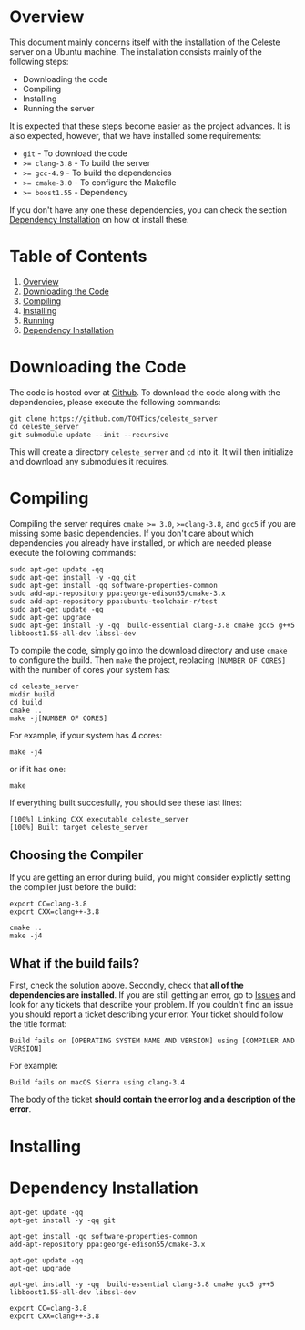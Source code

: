 # Overview

This document mainly concerns itself with the installation of the Celeste server on a Ubuntu machine. The installation consists mainly of the following steps:

- Downloading the code
- Compiling
- Installing
- Running the server

It is expected that these steps become easier as the project advances. It is also expected, however, that we have installed some requirements:

- `git` - To download the code
- `>= clang-3.8` - To build the server
- `>= gcc-4.9` - To build the dependencies
- `>= cmake-3.0` - To configure the Makefile
- `>= boost1.55` - Dependency

If you don't have any one these dependencies, you can check the section [Dependency Installation](#dependency-installation) on how ot install these.

# Table of Contents


1. [Overview](#overview)
2. [Downloading the Code](#downloading-the-code)
3. [Compiling](#compiling)
4. [Installing](#installing)
5. [Running](#running)
6. [Dependency Installation](#dependency-installation)


# Downloading the Code

The code is hosted over at [Github](https://github.com/TOHTics/celeste_server). To download the code along with the dependencies, please execute the following commands:

```
git clone https://github.com/TOHTics/celeste_server
cd celeste_server
git submodule update --init --recursive
```

This will create a directory `celeste_server` and `cd` into it. It will then initialize and download any submodules it requires.

# Compiling

Compiling the server requires `cmake >= 3.0`, `>=clang-3.8`, and `gcc5` if you are missing some basic dependencies. If you don't care about which dependencies you already have installed, or which are needed please execute the following commands:

```
sudo apt-get update -qq
sudo apt-get install -y -qq git
sudo apt-get install -qq software-properties-common
sudo add-apt-repository ppa:george-edison55/cmake-3.x
sudo add-apt-repository ppa:ubuntu-toolchain-r/test
sudo apt-get update -qq
sudo apt-get upgrade
sudo apt-get install -y -qq  build-essential clang-3.8 cmake gcc5 g++5 libboost1.55-all-dev libssl-dev
```

To compile the code, simply go into the download directory and use `cmake` to configure the build. Then `make` the project, replacing `[NUMBER OF CORES]` with the number of cores your system has:

```
cd celeste_server
mkdir build
cd build
cmake ..
make -j[NUMBER OF CORES]
```

For example, if your system has 4 cores:

```
make -j4
```

or if it has one:

```
make
```

If everything built succesfully, you should see these last lines:

```
[100%] Linking CXX executable celeste_server
[100%] Built target celeste_server
```

## Choosing the Compiler
If you are getting an error during build, you might consider explictly setting  the compiler just before the build:

```
export CC=clang-3.8
export CXX=clang++-3.8

cmake ..
make -j4
```

## What if the build fails?

First, check the solution above. Secondly, check that **all of the dependencies are installed**. If you are still getting an error, go to [Issues](https://github.com/TOHTics/celeste_server/issues) and look for any tickets that describe your problem. If you couldn't find an issue you should report a ticket describing your error. Your ticket should follow the title format:

```
Build fails on [OPERATING SYSTEM NAME AND VERSION] using [COMPILER AND VERSION] 
```

For example:

```
Build fails on macOS Sierra using clang-3.4 
```

The body of the ticket **should contain the error log and a description of the error**.

# Installing



# Dependency Installation



```
apt-get update -qq
apt-get install -y -qq git
```

```
apt-get install -qq software-properties-common
add-apt-repository ppa:george-edison55/cmake-3.x

apt-get update -qq
apt-get upgrade 
```

```
apt-get install -y -qq  build-essential clang-3.8 cmake gcc5 g++5 libboost1.55-all-dev libssl-dev

export CC=clang-3.8
export CXX=clang++-3.8
```
